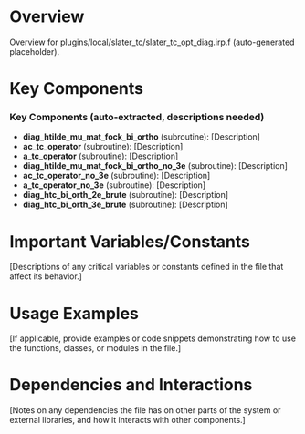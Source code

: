 # Overview

Overview for plugins/local/slater_tc/slater_tc_opt_diag.irp.f (auto-generated placeholder).

# Key Components

### Key Components (auto-extracted, descriptions needed)
- **diag_htilde_mu_mat_fock_bi_ortho** (subroutine): [Description]
- **ac_tc_operator** (subroutine): [Description]
- **a_tc_operator** (subroutine): [Description]
- **diag_htilde_mu_mat_fock_bi_ortho_no_3e** (subroutine): [Description]
- **ac_tc_operator_no_3e** (subroutine): [Description]
- **a_tc_operator_no_3e** (subroutine): [Description]
- **diag_htc_bi_orth_2e_brute** (subroutine): [Description]
- **diag_htc_bi_orth_3e_brute** (subroutine): [Description]

# Important Variables/Constants

[Descriptions of any critical variables or constants defined in the file that affect its behavior.]

# Usage Examples

[If applicable, provide examples or code snippets demonstrating how to use the functions, classes, or modules in the file.]

# Dependencies and Interactions

[Notes on any dependencies the file has on other parts of the system or external libraries, and how it interacts with other components.]
